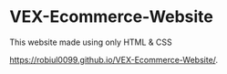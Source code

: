 # VEX-Ecommerce-Website
This website made using only HTML &amp; CSS

https://robiul0099.github.io/VEX-Ecommerce-Website/.
